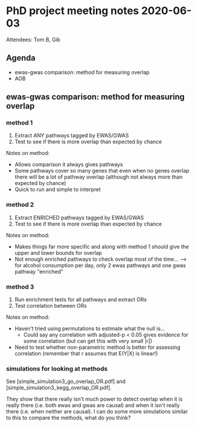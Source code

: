 # PhD project meeting notes 2020-06-03

Attendees: Tom B, Gib

## Agenda

* ewas-gwas comparison: method for measuring overlap
* AOB

## ewas-gwas comparison: method for measuring overlap

### method 1
1. Extract ANY pathways tagged by EWAS/GWAS
2. Test to see if there is more overlap than expected by chance

Notes on method:

* Allows comparison it always gives pathways
* Some pathways cover so many genes that even when no genes overlap there will be a lot of pathway overlap (although not always more than expected by chance)
* Quick to run and simple to interpret

### method 2
1. Extract ENRICHED pathways tagged by EWAS/GWAS
2. Test to see if there is more overlap than expected by chance

Notes on method:

* Makes things far more specific and along with method 1 should give the upper and lower bounds for overlap
* Not enough enriched pathways to check overlap most of the time... --> for alcohol consumption per day, only 2 ewas pathways and one gwas pathway "enriched" 

### method 3
1. Run enrichment tests for all pathways and extract ORs
2. Test correlation between ORs

Notes on method:

* Haven't tried using permutations to estimate what the null is...
	+ Could say any correlation with adjusted-p < 0.05 gives evidence for some correlation (but can get this with very small |r|)
* Need to test whether non-parametric method is better for assessing correlation (remember that r assumes that E(Y|X) is linear!)

### simulations for looking at methods

See [simple_simulation3_go_overlap_OR.pdf] and [simple_simulation3_kegg_overlap_OR.pdf]. 

They show that there really isn't much power to detect overlap when it is really there (i.e. both ewas and gwas are causal) and when it isn't really there (i.e. when neither are causal). I can do some more simulations similar to this to compare the methods, what do you think? 

